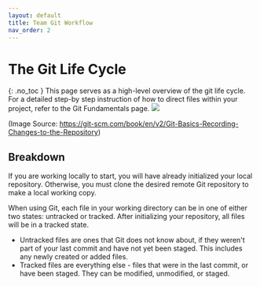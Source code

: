 ```yaml
---
layout: default
title: Team Git Workflow
nav_order: 2
---
```



<!-- prettier-ignore-start -->

# The Git Life Cycle
{: .no_toc }
This page serves as a high-level overview of the git life cycle. 
For a detailed step-by step instruction of how to direct files within your project, refer to the Git Fundamentals page.
![](https://www.imghippo.com/i/97KMo1729200494.png)

(Image Source: https://git-scm.com/book/en/v2/Git-Basics-Recording-Changes-to-the-Repository)

## Breakdown
If you are working locally to start, you will have already initialized your local repository. Otherwise, you must clone the desired remote Git repository to make a local working copy. 

When using Git, each file in your working directory can be in one of either two states: untracked or tracked. After initializing your repository, all files will be in a tracked state.
- Untracked files are ones that Git does not know about, if they weren't part of your last commit and have not yet been staged. This includes any newly created or added files.
- Tracked files are everything else - files that were in the last commit, or have been staged. They can be modified, unmodified, or staged.
